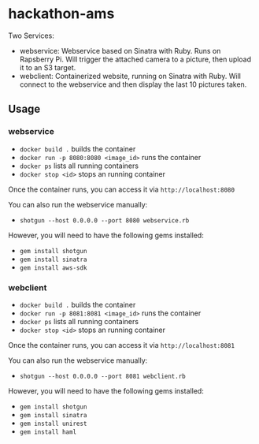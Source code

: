 # hackathon-ams


Two Services:

* webservice: Webservice based on Sinatra with Ruby. Runs on Rapsberry Pi. Will trigger the attached camera to a picture, then upload it to an S3 target. 
* webclient: Containerized website, running on Sinatra with Ruby. Will connect to the webservice and then display the last 10 pictures taken.

## Usage

### webservice

* `docker build .` builds the container
* `docker run -p 8080:8080 <image_id>` runs the container
* `docker ps` lists all running containers
* `docker stop <id>` stops an running container

Once the container runs, you can access it via `http://localhost:8080`

You can also run the webservice manually:
* `shotgun --host 0.0.0.0 --port 8080 webservice.rb`

However, you will need to have the following gems installed:
* `gem install shotgun`
* `gem install sinatra`
* `gem install aws-sdk`

### webclient

* `docker build .` builds the container
* `docker run -p 8081:8081 <image_id>` runs the container
* `docker ps` lists all running containers
* `docker stop <id>` stops an running container

Once the container runs, you can access it via `http://localhost:8081`

You can also run the webservice manually:
* `shotgun --host 0.0.0.0 --port 8081 webclient.rb`

However, you will need to have the following gems installed:
* `gem install shotgun`
* `gem install sinatra`
* `gem install unirest`
* `gem install haml`

